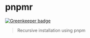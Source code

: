 # pnpmr

[![Greenkeeper badge](https://badges.greenkeeper.io/pnpm/pnpmr.svg)](https://greenkeeper.io/)

> Recursive installation using pnpm
